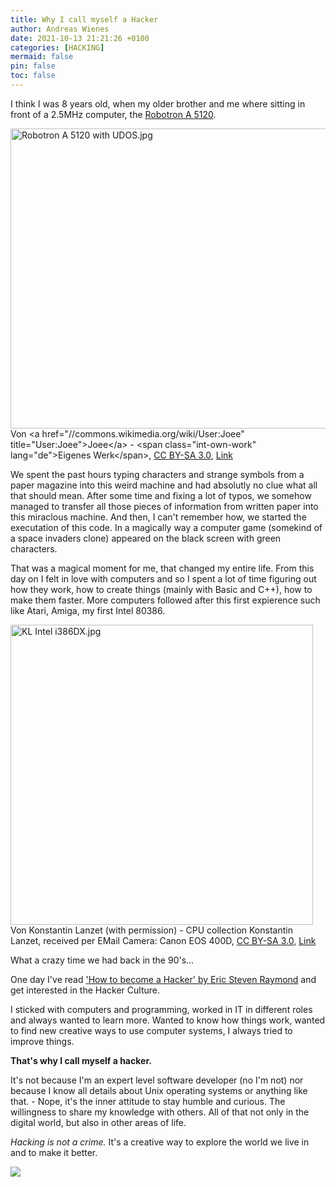 ```yaml
---
title: Why I call myself a Hacker
author: Andreas Wienes
date: 2021-10-13 21:21:26 +0100
categories: [HACKING]
mermaid: false
pin: false
toc: false
---
```


I think I was 8 years old, when my older brother and me where sitting in front of a 2.5MHz computer, the [Robotron A 5120](https://en.wikipedia.org/wiki/A_5120). 

<p><a href="https://commons.wikimedia.org/wiki/File:Robotron_A_5120_with_UDOS.jpg#/media/Datei:Robotron_A_5120_with_UDOS.jpg"><img src="https://upload.wikimedia.org/wikipedia/commons/5/57/Robotron_A_5120_with_UDOS.jpg" alt="Robotron A 5120 with UDOS.jpg" width="611" height="480"></a><br>Von &lt;a href="//commons.wikimedia.org/wiki/User:Joee" title="User:Joee"&gt;Joee&lt;/a&gt; - &lt;span class="int-own-work" lang="de"&gt;Eigenes Werk&lt;/span&gt;, <a href="https://creativecommons.org/licenses/by-sa/3.0" title="Creative Commons Attribution-Share Alike 3.0">CC BY-SA 3.0</a>, <a href="https://commons.wikimedia.org/w/index.php?curid=3858402">Link</a></p>

We spent the past hours typing characters and strange symbols from a paper magazine into this weird machine and had absolutly no clue what all that should mean. After some time and fixing a lot of typos, we somehow managed to transfer all those pieces of information from written paper into this miraclous machine. And then, I can't remember how, we started the executation of this code. In a magically way a computer game (somekind of a space invaders clone) appeared on the black screen with green characters.

That was a magical moment for me, that changed my entire life. From this day on I felt in love with computers and so I spent a lot of time figuring out how they work, how to create things (mainly with Basic and C++), how to make them faster. More computers followed after this first expierence such like Atari, Amiga, my first Intel 80386. 

<p><a href="https://commons.wikimedia.org/wiki/File:KL_Intel_i386DX.jpg#/media/Datei:KL_Intel_i386DX.jpg"><img src="https://upload.wikimedia.org/wikipedia/commons/0/04/KL_Intel_i386DX.jpg" alt="KL Intel i386DX.jpg" width="484" height="480"></a><br>Von Konstantin Lanzet (with permission) - CPU collection Konstantin Lanzet, received per EMail
Camera: Canon EOS 400D, <a href="http://creativecommons.org/licenses/by-sa/3.0/" title="Creative Commons Attribution-Share Alike 3.0">CC BY-SA 3.0</a>, <a href="https://commons.wikimedia.org/w/index.php?curid=4213308">Link</a></p>

What a crazy time we had back in the 90's...

One day I've read ['How to become a Hacker' by Eric Steven Raymond](http://www.catb.org/~esr/faqs/hacker-howto.html) and get interested in the Hacker Culture.

I sticked with computers and programming, worked in IT in different roles and always wanted to learn more. Wanted to know how things work, wanted to find new creative ways to use computer systems, I always tried to improve things.

**That's why I call myself a hacker.**

It's not because I'm an expert level software developer (no I'm not) nor because I know all details about Unix operating systems or anything like that. - Nope, it's the inner attitude to stay humble and curious. The willingness to share my knowledge with others. All of that not only in the digital world, but also in other areas of life. 

_Hacking is not a crime._ 
It's a creative way to explore the world we live in and to make it better.

<img src="http://www.catb.org/~esr/faqs/glider.png">